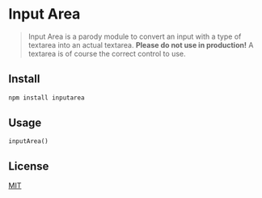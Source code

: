 # Input Area

> Input Area is a parody module to convert an input with a type of textarea into an actual textarea.
> **Please do not use in production!** A textarea is of course the correct control to use.

## Install

```bash
npm install inputarea
```

## Usage

```
inputArea()
```

## License

[MIT](http://vjpr.mit-license.org)